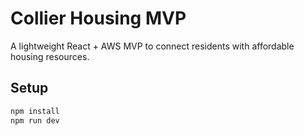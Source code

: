 # Collier Housing MVP
A lightweight React + AWS MVP to connect residents with affordable housing resources.

## Setup
```bash
npm install
npm run dev